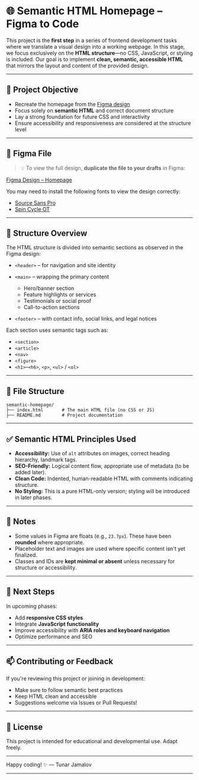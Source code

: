 # 🌐 Semantic HTML Homepage – Figma to Code

This project is the **first step** in a series of frontend development tasks where we translate a visual design into a working webpage. In this stage, we focus exclusively on the **HTML structure**—no CSS, JavaScript, or styling is included. Our goal is to implement **clean, semantic, accessible HTML** that mirrors the layout and content of the provided design.

---

## 🎯 Project Objective

* Recreate the homepage from the [Figma design](https://www.figma.com/design/XrEAsu1vQj5fhVaNG38d2W/Homepage?node-id=3558-0&t=QEHs3UaMwapUeVTU-0)
* Focus solely on **semantic HTML** and correct document structure
* Lay a strong foundation for future CSS and interactivity
* Ensure accessibility and responsiveness are considered at the structure level

---

## 🔗 Figma File

> 💡 To view the full design, **duplicate the file to your drafts** in Figma:

[Figma Design – Homepage](https://www.figma.com/design/XrEAsu1vQj5fhVaNG38d2W/Homepage?node-id=3558-0&t=QEHs3UaMwapUeVTU-0)

You may need to install the following fonts to view the design correctly:

* [Source Sans Pro](https://fonts.google.com/specimen/Source+Sans+Pro)
* [Spin Cycle OT](https://www.fonts.com/font/spin-cycle)

---

## 🧱 Structure Overview

The HTML structure is divided into semantic sections as observed in the Figma design:

* `<header>` – for navigation and site identity
* `<main>` – wrapping the primary content

  * Hero/banner section
  * Feature highlights or services
  * Testimonials or social proof
  * Call-to-action sections
* `<footer>` – with contact info, social links, and legal notices

Each section uses semantic tags such as:

* `<section>`
* `<article>`
* `<nav>`
* `<figure>`
* `<h1>`–`<h6>`, `<p>`, `<ul>` / `<ol>`

---

## 📁 File Structure

```
semantic-homepage/
├── index.html       # The main HTML file (no CSS or JS)
├── README.md        # Project documentation
```

---

## ✅ Semantic HTML Principles Used

* **Accessibility:** Use of `alt` attributes on images, correct heading hierarchy, landmark tags.
* **SEO-Friendly:** Logical content flow, appropriate use of metadata (to be added later).
* **Clean Code:** Indented, human-readable HTML with comments indicating structure.
* **No Styling:** This is a pure HTML-only version; styling will be introduced in later phases.

---

## 🚧 Notes

* Some values in Figma are floats (e.g., `23.7px`). These have been **rounded** where appropriate.
* Placeholder text and images are used where specific content isn't yet finalized.
* Classes and IDs are **kept minimal or absent** unless necessary for structure or accessibility.

---

## 📌 Next Steps

In upcoming phases:

* Add **responsive CSS styles**
* Integrate **JavaScript functionality**
* Improve accessibility with **ARIA roles and keyboard navigation**
* Optimize performance and SEO

---

## 📫 Contributing or Feedback

If you're reviewing this project or joining in development:

* Make sure to follow semantic best practices
* Keep HTML clean and accessible
* Suggestions welcome via Issues or Pull Requests!

---

## 📝 License

This project is intended for educational and developmental use. Adapt freely.

---

Happy coding! ✨
— Tunar Jamalov

---
